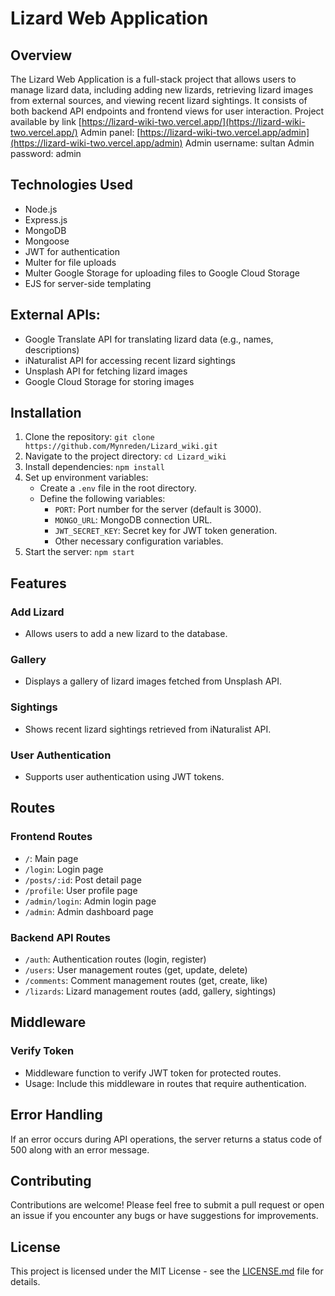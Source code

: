 # Lizard Web Application

## Overview
The Lizard Web Application is a full-stack project that allows users to manage lizard data, including adding new lizards, retrieving lizard images from external sources, and viewing recent lizard sightings. It consists of both backend API endpoints and frontend views for user interaction.
Project available by link [https://lizard-wiki-two.vercel.app/](https://lizard-wiki-two.vercel.app/)
Admin panel: [https://lizard-wiki-two.vercel.app/admin](https://lizard-wiki-two.vercel.app/admin)
Admin username: sultan
Admin password: admin

## Technologies Used
- Node.js
- Express.js
- MongoDB
- Mongoose
- JWT for authentication
- Multer for file uploads
- Multer Google Storage for uploading files to Google Cloud Storage
- EJS for server-side templating

## External APIs:
  - Google Translate API for translating lizard data (e.g., names, descriptions)
  - iNaturalist API for accessing recent lizard sightings
  - Unsplash API for fetching lizard images
  - Google Cloud Storage for storing images

## Installation
1. Clone the repository: `git clone https://github.com/Mynreden/Lizard_wiki.git`
2. Navigate to the project directory: `cd Lizard_wiki`
3. Install dependencies: `npm install`
4. Set up environment variables:
   - Create a `.env` file in the root directory.
   - Define the following variables:
     - `PORT`: Port number for the server (default is 3000).
     - `MONGO_URL`: MongoDB connection URL.
     - `JWT_SECRET_KEY`: Secret key for JWT token generation.
     - Other necessary configuration variables.
5. Start the server: `npm start`

## Features

### Add Lizard
- Allows users to add a new lizard to the database.

### Gallery
- Displays a gallery of lizard images fetched from Unsplash API.

### Sightings
- Shows recent lizard sightings retrieved from iNaturalist API.

### User Authentication
- Supports user authentication using JWT tokens.

## Routes

### Frontend Routes
- `/`: Main page
- `/login`: Login page
- `/posts/:id`: Post detail page
- `/profile`: User profile page
- `/admin/login`: Admin login page
- `/admin`: Admin dashboard page

### Backend API Routes
- `/auth`: Authentication routes (login, register)
- `/users`: User management routes (get, update, delete)
- `/comments`: Comment management routes (get, create, like)
- `/lizards`: Lizard management routes (add, gallery, sightings)

## Middleware

### Verify Token
- Middleware function to verify JWT token for protected routes.
- Usage: Include this middleware in routes that require authentication.

## Error Handling
If an error occurs during API operations, the server returns a status code of 500 along with an error message.

## Contributing
Contributions are welcome! Please feel free to submit a pull request or open an issue if you encounter any bugs or have suggestions for improvements.

## License
This project is licensed under the MIT License - see the [LICENSE.md](LICENSE.md) file for details.

